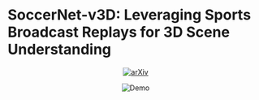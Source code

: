 # SoccerNet-v3D: Leveraging Sports Broadcast Replays for 3D Scene Understanding

<div align="center">

[![arXiv](https://img.shields.io/badge/arXiv-2504.10106-b31b1b.svg?style=for-the-badge)](https://arxiv.org/abs/2504.10106)

![Demo](figures/pipeline.gif)
